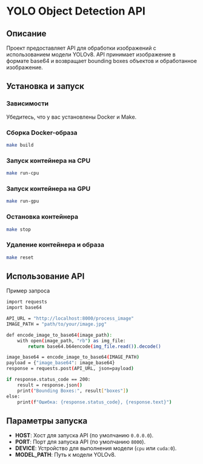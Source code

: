 # YOLO Object Detection API
## Описание

Проект предоставляет API для обработки изображений с использованием модели YOLOv8. API принимает изображение в формате base64 и возвращает bounding boxes объектов и обработанное изображение.

## Установка и запуск
### Зависимости

Убедитесь, что у вас установлены Docker и Make.

### Сборка Docker-образа
```bash
make build
```

### Запуск контейнера на CPU
```bash
make run-cpu
```
### Запуск контейнера на GPU
```bash
make run-gpu
```

### Остановка контейнера
```bash
make stop
```

### Удаление контейнера и образа
```bash
make reset
```

## Использование API
Пример запроса
```bash
import requests
import base64

API_URL = "http://localhost:8000/process_image"
IMAGE_PATH = "path/to/your/image.jpg"

def encode_image_to_base64(image_path):
    with open(image_path, "rb") as img_file:
        return base64.b64encode(img_file.read()).decode()

image_base64 = encode_image_to_base64(IMAGE_PATH)
payload = {"image_base64": image_base64}
response = requests.post(API_URL, json=payload)

if response.status_code == 200:
    result = response.json()
    print("Bounding Boxes:", result["boxes"])
else:
    print(f"Ошибка: {response.status_code}, {response.text}")
```

## Параметры запуска

- **HOST**: Хост для запуска API (по умолчанию `0.0.0.0`).
- **PORT**: Порт для запуска API (по умолчанию `8000`).
- **DEVICE**: Устройство для выполнения модели (`cpu` или `cuda:0`).
- **MODEL_PATH**: Путь к модели YOLOv8.